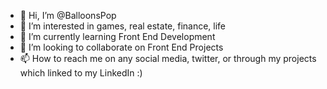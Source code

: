 - 👋 Hi, I’m @BalloonsPop
- 👀 I’m interested in games, real estate, finance, life
- 🌱 I’m currently learning Front End Development
- 💞️ I’m looking to collaborate on Front End Projects
- 📫 How to reach me on any social media, twitter, or through my projects which linked to my LinkedIn :)

<!---
BalloonsPop/BalloonsPop is a ✨ special ✨ repository because its `README.md` (this file) appears on your GitHub profile.
You can click the Preview link to take a look at your changes.
--->
